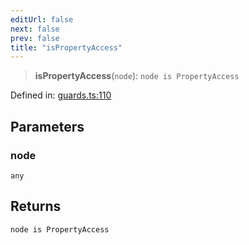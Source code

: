 ```yaml
---
editUrl: false
next: false
prev: false
title: "isPropertyAccess"
---
```


> **isPropertyAccess**(`node`): `node is PropertyAccess`

Defined in: [guards.ts:110](https://github.com/rcs-agents/rcs-lang/blob/dae76e6aa05b4d372009b015248dbcb36c5ae675/packages/ast/src/guards.ts#L110)

## Parameters

### node

`any`

## Returns

`node is PropertyAccess`
